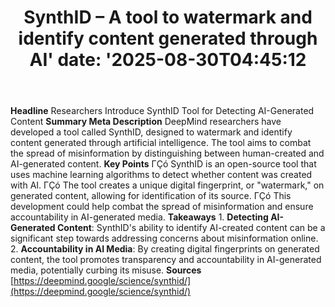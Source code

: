 ﻿---
title: "SynthID – A tool to watermark and identify content generated through AI'
date: '2025-08-30T04:45:12"
category: "Markets"
summary: ""
slug: "synthid  a tool to watermark and identify content generated "
source_urls:
  - "https://deepmind.google/science/synthid/"
seo:
  title: "SynthID – A tool to watermark and identify content generated through AI | Hash n Hedge'
  description: '"
  keywords: ["news", "markets", "brief"]
---
**Headline** Researchers Introduce SynthID Tool for Detecting AI-Generated Content  **Summary Meta Description** DeepMind researchers have developed a tool called SynthID, designed to watermark and identify content generated through artificial intelligence. The tool aims to combat the spread of misinformation by distinguishing between human-created and AI-generated content.  **Key Points**  ΓÇó SynthID is an open-source tool that uses machine learning algorithms to detect whether content was created with AI. ΓÇó The tool creates a unique digital fingerprint, or "watermark," on generated content, allowing for identification of its source. ΓÇó This development could help combat the spread of misinformation and ensure accountability in AI-generated media.  **Takeaways**  1. **Detecting AI-Generated Content**: SynthID's ability to identify AI-created content can be a significant step towards addressing concerns about misinformation online. 2. **Accountability in AI Media**: By creating digital fingerprints on generated content, the tool promotes transparency and accountability in AI-generated media, potentially curbing its misuse.  **Sources** [https://deepmind.google/science/synthid/](https://deepmind.google/science/synthid/) 
